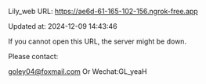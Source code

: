 Lily_web URL: https://ae6d-61-165-102-156.ngrok-free.app

Updated at: 2024-12-09 14:43:46

If you cannot open this URL, the server might be down.

Please contact: 

goley04@foxmail.com Or Wechat:GL_yeaH